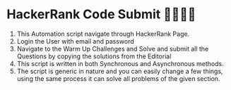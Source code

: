 # HackerRank Code Submit 🐱‍💻👩‍💻

1. This Automation script navigate through HackerRank Page.
2. Login the User with email and password
3. Navigate to the Warm Up Challenges and Solve and submit all the Questions by copying the solutions from the Editorial
4. This script is written in both Synchronous and Asynchronous methods.
5. The script is generic in nature and you can easily change a few things, using the same process it can solve all problems of the given section.